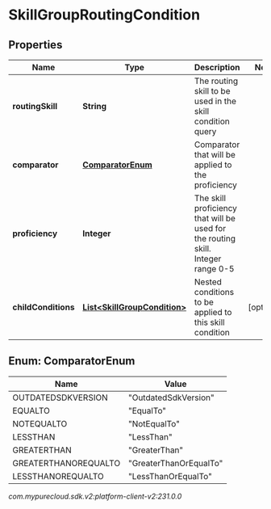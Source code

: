 # SkillGroupRoutingCondition


## Properties

| Name | Type | Description | Notes |
| ------------ | ------------- | ------------- | ------------- |
| **routingSkill** | **String** | The routing skill to be used in the skill condition query |  |
| **comparator** | [**ComparatorEnum**](#Enum--ComparatorEnum) | Comparator that will be applied to the proficiency |  |
| **proficiency** | **Integer** | The skill proficiency that will be used for the routing skill. Integer range 0-5 |  |
| **childConditions** | [**List&lt;SkillGroupCondition&gt;**](SkillGroupCondition) | Nested conditions to be applied to this skill condition |  [optional] |


## Enum: ComparatorEnum

| Name | Value |
| ---- | ----- |
| OUTDATEDSDKVERSION | &quot;OutdatedSdkVersion&quot; | 
| EQUALTO | &quot;EqualTo&quot; | 
| NOTEQUALTO | &quot;NotEqualTo&quot; | 
| LESSTHAN | &quot;LessThan&quot; | 
| GREATERTHAN | &quot;GreaterThan&quot; | 
| GREATERTHANOREQUALTO | &quot;GreaterThanOrEqualTo&quot; | 
| LESSTHANOREQUALTO | &quot;LessThanOrEqualTo&quot; | 




_com.mypurecloud.sdk.v2:platform-client-v2:231.0.0_
